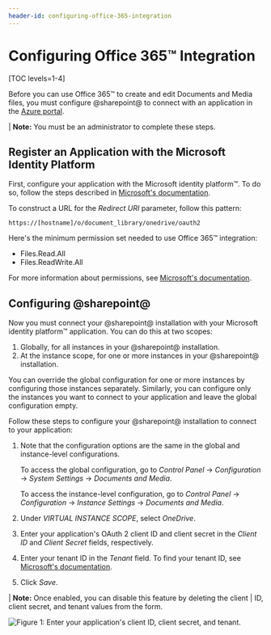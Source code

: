 ```yaml
---
header-id: configuring-office-365-integration
---
```


# Configuring Office 365™ Integration

[TOC levels=1-4]

Before you can use Office 365&trade; to create and edit Documents and Media 
files, you must configure @sharepoint@ to connect with an application in the 
[Azure portal](https://portal.azure.com/). 

| **Note:** You must be an administrator to complete these steps. 

## Register an Application with the Microsoft Identity Platform

First, configure your application with the Microsoft identity platform&trade;. 
To do so, follow the steps described in 
[Microsoft's documentation](https://docs.microsoft.com/en-gb/graph/auth-register-app-v2). 

To construct a URL for the *Redirect URI* parameter, follow this pattern: 

    https://[hostname]/o/document_library/onedrive/oauth2

Here's the minimum permission set needed to use Office 365&trade; integration: 

-   Files.Read.All
-   Files.ReadWrite.All

For more information about permissions, see 
[Microsoft's documentation](https://docs.microsoft.com/graph/permissions-reference). 

## Configuring @sharepoint@

Now you must connect your @sharepoint@ installation with your Microsoft identity 
platform&trade; application. You can do this at two scopes: 

1.  Globally, for all instances in your @sharepoint@ installation.
2.  At the instance scope, for one or more instances in your @sharepoint@ 
    installation. 

You can override the global configuration for one or more instances by 
configuring those instances separately. Similarly, you can configure only the 
instances you want to connect to your application and leave the global 
configuration empty. 

Follow these steps to configure your @sharepoint@ installation to connect to your 
application: 

1.  Note that the configuration options are the same in the global and 
    instance-level configurations. 

    To access the global configuration, go to *Control Panel* &rarr; 
    *Configuration* &rarr; *System Settings* &rarr; *Documents and Media*. 

    To access the instance-level configuration, go to *Control Panel* &rarr; 
    *Configuration* &rarr; *Instance Settings* &rarr; *Documents and Media*. 

2.  Under *VIRTUAL INSTANCE SCOPE*, select *OneDrive*. 

3.  Enter your application's OAuth 2 client ID and client secret in the 
    *Client ID* and *Client Secret* fields, respectively. 

4.  Enter your tenant ID in the *Tenant* field. To find your tenant ID, see 
    [Microsoft's documentation](https://docs.microsoft.com/onedrive/find-your-office-365-tenant-id). 

4.  Click *Save*. 

| **Note:** Once enabled, you can disable this feature by deleting the client 
| ID, client secret, and tenant values from the form. 

![Figure 1: Enter your application's client ID, client secret, and tenant.](../../../../images/onedrive-system-settings.png)
